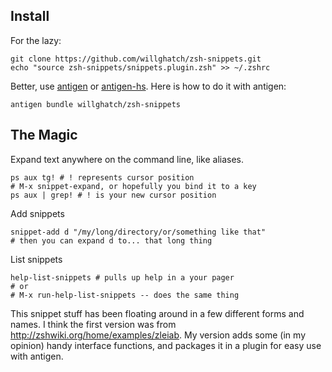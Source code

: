 Install
-------

For the lazy:

    git clone https://github.com/willghatch/zsh-snippets.git
    echo "source zsh-snippets/snippets.plugin.zsh" >> ~/.zshrc

Better, use [antigen](https://github.com/zsh-users/antigen) or [antigen-hs](https://github.com/Tarrasch/antigen-hs).  Here is how to do it with antigen:

    antigen bundle willghatch/zsh-snippets

The Magic
---------

Expand text anywhere on the command line, like aliases.

    ps aux tg! # ! represents cursor position
    # M-x snippet-expand, or hopefully you bind it to a key
    ps aux | grep! # ! is your new cursor position

Add snippets

    snippet-add d "/my/long/directory/or/something like that"
    # then you can expand d to... that long thing

List snippets

    help-list-snippets # pulls up help in a your pager
    # or
    # M-x run-help-list-snippets -- does the same thing

This snippet stuff has been floating around in a few different forms and names.  I think the first version was from http://zshwiki.org/home/examples/zleiab.  My version adds some (in my opinion) handy interface functions, and packages it in a plugin for easy use with antigen.
